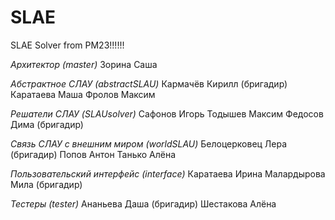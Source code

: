 # SLAE
SLAE Solver from PM23!!!!!!

*Архитектор (master)*
Зорина Саша

*Абстрактное СЛАУ (abstractSLAU)*
Кармачёв Кирилл (бригадир)
Каратаева Маша
Фролов Максим

*Решатели СЛАУ (SLAUsolver)*
Сафонов Игорь
Тодышев Максим
Федосов Дима (бригадир)

*Связь СЛАУ с внешним миром (worldSLAU)*
Белоцерковец Лера (бригадир)
Попов Антон
Танько Алёна

*Пользовательский интерфейс (interface)*
Каратаева Ирина
Малардырова Мила (бригадир)

*Тестеры (tester)*
Ананьева Даша (бригадир)
Шестакова Алёна
